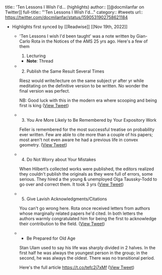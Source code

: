 title:: 'Ten Lessons I Wish I'd... (highlights)
author:: [[@docmilanfar on Twitter]]
full-title:: "'Ten Lessons I Wish I'd..."
category:: #tweets
url:: https://twitter.com/docmilanfar/status/1590531902758621184

- Highlights first synced by [[Readwise]] [[Nov 19th, 2022]]
	- 'Ten Lessons I wish I'd been taught' was a note written by Gian-Carlo Rota in the Notices of the AMS 25 yrs ago. Here's a few of them
	  
	  1. Lecturing
		- **Note**: Thread
	- 2. Publish the Same Result Several Times
	  
	  Riesz would write/lecture on the same subject yr after yr while meditating on the definitive version to be written. No wonder the final version was perfect.
	  
	  NB: Good luck with this in the modern era where scooping and being first is king ([View Tweet](https://twitter.com/docmilanfar/status/1590531904897703936))
	- 3. You Are More Likely to Be Remembered
	  by Your Expository Work 
	  
	  Feller is remembered for the most successful treatise on probability ever written. Few are able to cite more than a couple of his papers; most aren't not even aware he had a previous life in convex geometry. ([View Tweet](https://twitter.com/docmilanfar/status/1590531906701258752))
	- 4. Do Not Worry about Your Mistakes
	  
	  When Hilbert’s collected works were published, the editors realized they couldn't publish the originals as they were full of errors, some serious. They hired a the young & unemployed Olga Taussky-Todd to go over and correct them. It took 3 yrs ([View Tweet](https://twitter.com/docmilanfar/status/1590531908538355714))
	- 5. Give Lavish Acknowledgments/Citations
	  
	  You can't go wrong here.  Rota once received letters
	  from authors whose marginally related papers he'd cited. In both letters the authors warmly congratulated him for being the first to acknowledge their contribution to the field. ([View Tweet](https://twitter.com/docmilanfar/status/1590531910274789376))
	- * Be Prepared for Old Age
	  
	  Stan Ulam used to say his life was sharply divided in 2 halves. In the first half he was always the youngest person in the group; in the second, he was always the oldest. There was no transitional period.
	  
	  Here's the full article
	  https://t.co/tefc2j7xMf ([View Tweet](https://twitter.com/docmilanfar/status/1590531911960887296))